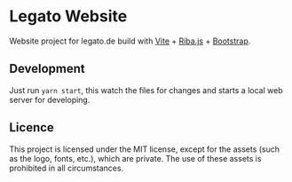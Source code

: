 # Legato Website

Website project for legato.de build with [Vite](https://vitejs.dev/) + [Riba.js](https://ribajs.com/) + [Bootstrap](https://getbootstrap.com/).

## Development

Just run `yarn start`, this watch the files for changes and starts a local web server for developing.

## Licence

This project is licensed under the MIT license, except for the assets (such as the logo, fonts, etc.), which are private. The use of these assets is prohibited in all circumstances.